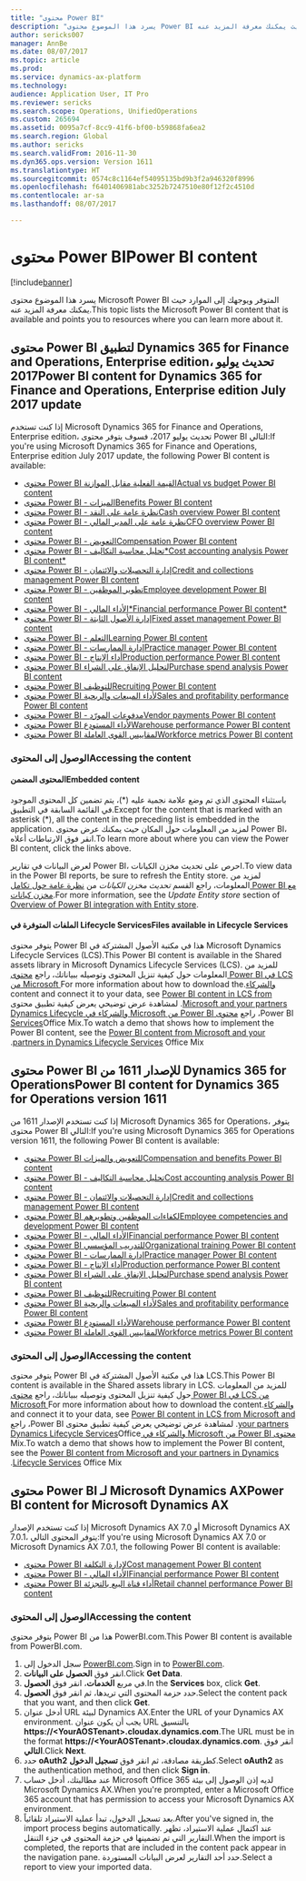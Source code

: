 ```yaml
---
title: "محتوى Power BI"
description: "يسرد هذا الموضوع محتوى Power BI المتوفر ويوجهك إلى الموارد حيث يمكنك معرفة المزيد عنه."
author: sericks007
manager: AnnBe
ms.date: 08/07/2017
ms.topic: article
ms.prod: 
ms.service: dynamics-ax-platform
ms.technology: 
audience: Application User, IT Pro
ms.reviewer: sericks
ms.search.scope: Operations, UnifiedOperations
ms.custom: 265694
ms.assetid: 0095a7cf-8cc9-41f6-bf00-b59868fa6ea2
ms.search.region: Global
ms.author: sericks
ms.search.validFrom: 2016-11-30
ms.dyn365.ops.version: Version 1611
ms.translationtype: HT
ms.sourcegitcommit: 0574c8c1164ef54095135bd9b3f2a946320f8996
ms.openlocfilehash: f6401406981abc3252b7247510e80f12f2c4510d
ms.contentlocale: ar-sa
ms.lasthandoff: 08/07/2017

---
```


# <a name="power-bi-content"></a><span data-ttu-id="f13bf-103">محتوى Power BI</span><span class="sxs-lookup"><span data-stu-id="f13bf-103">Power BI content</span></span>
[!include[banner](../includes/banner.md)]


<span data-ttu-id="f13bf-104">يسرد هذا الموضوع محتوى Microsoft Power BI المتوفر ويوجهك إلى الموارد حيث يمكنك معرفة المزيد عنه.</span><span class="sxs-lookup"><span data-stu-id="f13bf-104">This topic lists the Microsoft Power BI content that is available and points you to resources where you can learn more about it.</span></span>

## <a name="power-bi-content-for-dynamics-365-for-finance-and-operations-enterprise-edition-july-2017-update"></a><span data-ttu-id="f13bf-105">محتوى Power BI لتطبيق Dynamics 365 for Finance and Operations, Enterprise edition، تحديث يوليو 2017</span><span class="sxs-lookup"><span data-stu-id="f13bf-105">Power BI content for Dynamics 365 for Finance and Operations, Enterprise edition July 2017 update</span></span>
<span data-ttu-id="f13bf-106">إذا كنت تستخدم Microsoft Dynamics 365 for Finance and Operations, Enterprise edition، تحديث يوليو 2017، فسوف يتوفر محتوى Power BI التالي:</span><span class="sxs-lookup"><span data-stu-id="f13bf-106">If you're using Microsoft Dynamics 365 for Finance and Operations, Enterprise edition July 2017 update, the following Power BI content is available:</span></span>

- [<span data-ttu-id="f13bf-107">محتوى Power BI القيمة الفعلية مقابل الموازنة</span><span class="sxs-lookup"><span data-stu-id="f13bf-107">Actual vs budget Power BI content</span></span>](ledger-budgets-power-bi.md)
- [<span data-ttu-id="f13bf-108">محتوى Power BI - الميزات</span><span class="sxs-lookup"><span data-stu-id="f13bf-108">Benefits Power BI content</span></span>](benefits-power-bi.md)
- [<span data-ttu-id="f13bf-109">محتوى Power BI - نظرة عامة على النقد</span><span class="sxs-lookup"><span data-stu-id="f13bf-109">Cash overview Power BI content</span></span>](/dynamics365/unified-operations/financials/cash-bank-management/Cash-Overview-Power-BI-content)
- [<span data-ttu-id="f13bf-110">محتوى Power BI - نظرة عامة على المدير المالي</span><span class="sxs-lookup"><span data-stu-id="f13bf-110">CFO overview Power BI content</span></span>](CFO-power-bi.md)
- [<span data-ttu-id="f13bf-111">محتوى Power BI - التعويض</span><span class="sxs-lookup"><span data-stu-id="f13bf-111">Compensation Power BI content</span></span>](compensation-power-bi.md)
- [<span data-ttu-id="f13bf-112">محتوى Power BI - تحليل محاسبة التكاليف*</span><span class="sxs-lookup"><span data-stu-id="f13bf-112">Cost accounting analysis Power BI content*</span></span>](cost-accounting-analysis-content-pack.md) 
- [<span data-ttu-id="f13bf-113">محتوى Power BI - إدارة التحصيلات والائتمان</span><span class="sxs-lookup"><span data-stu-id="f13bf-113">Credit and collections management Power BI content</span></span>](/dynamics365/unified-operations/financials/accounts-receivable/credit-collections-power-bi)
- [<span data-ttu-id="f13bf-114">محتوى Power BI - تطوير الموظفين</span><span class="sxs-lookup"><span data-stu-id="f13bf-114">Employee development Power BI content</span></span>](employee-development-PBI.md) 
- [<span data-ttu-id="f13bf-115">محتوى Power BI - الأداء المالي*</span><span class="sxs-lookup"><span data-stu-id="f13bf-115">Financial performance Power BI content*</span></span>](financial-performance-power-bi-content-pack.md)
- [<span data-ttu-id="f13bf-116">محتوى Power BI - ‏‫إدارة الأصول الثابتة‬</span><span class="sxs-lookup"><span data-stu-id="f13bf-116">Fixed asset management Power BI content</span></span>](/dynamics365/unified-operations/financials/fixed-assets/Fixed-asset-management-workspace)
- [<span data-ttu-id="f13bf-117">محتوى Power BI - ‏‫التعلم‬</span><span class="sxs-lookup"><span data-stu-id="f13bf-117">Learning Power BI content</span></span>](learning-power-bi.md)
- [<span data-ttu-id="f13bf-118">محتوى Power BI - ‏‫إدارة الممارسات‬</span><span class="sxs-lookup"><span data-stu-id="f13bf-118">Practice manager Power BI content</span></span>](practice-manager-power-bi.md)
- [<span data-ttu-id="f13bf-119">محتوى Power BI - ‏أداء الإنتاج</span><span class="sxs-lookup"><span data-stu-id="f13bf-119">Production performance Power BI content</span></span>](production-performance-power-bi.md)
- [<span data-ttu-id="f13bf-120">محتوى Power BI لتحليل الإنفاق على الشراء</span><span class="sxs-lookup"><span data-stu-id="f13bf-120">Purchase spend analysis Power BI content</span></span>](purchase-content-pack-for-power-bi.md) 
- [<span data-ttu-id="f13bf-121">محتوى Power BI للتوظيف</span><span class="sxs-lookup"><span data-stu-id="f13bf-121">Recruiting Power BI content</span></span>](recruiting-analysis-power-bi-content-pack.md) 
- [<span data-ttu-id="f13bf-122">محتوى Power BI لأداء المبيعات والربحية</span><span class="sxs-lookup"><span data-stu-id="f13bf-122">Sales and profitability performance Power BI content</span></span>](sales-profitability-performance-content-pack.md)
- [<span data-ttu-id="f13bf-123">محتوى Power BI - ‏‫مدفوعات المورّد‬</span><span class="sxs-lookup"><span data-stu-id="f13bf-123">Vendor payments Power BI content</span></span>](/dynamics365/unified-operations/financials/accounts-payable/Vendor-payments-workspace)
- [<span data-ttu-id="f13bf-124">محتوى Power BI لأداء المستودع</span><span class="sxs-lookup"><span data-stu-id="f13bf-124">Warehouse performance Power BI content</span></span>](warehouse-power-bi-content.md)
- [<span data-ttu-id="f13bf-125">محتوى Power BI لمقاييس القوى العاملة</span><span class="sxs-lookup"><span data-stu-id="f13bf-125">Workforce metrics Power BI content</span></span>](workforce-analysis-power-bi-content-pack.md)  

### <a name="accessing-the-content"></a><span data-ttu-id="f13bf-126">الوصول إلى المحتوى</span><span class="sxs-lookup"><span data-stu-id="f13bf-126">Accessing the content</span></span>

#### <a name="embedded-content"></a><span data-ttu-id="f13bf-127">المحتوى المضمن</span><span class="sxs-lookup"><span data-stu-id="f13bf-127">Embedded content</span></span>
<span data-ttu-id="f13bf-128">باستثناء المحتوى الذي تم وضع علامة نجمية عليه (\*)، يتم تضمين كل المحتوى الموجود في القائمة السابقة في التطبيق.</span><span class="sxs-lookup"><span data-stu-id="f13bf-128">Except for the content that is marked with an asterisk (\*), all the content in the preceding list is embedded in the application.</span></span> <span data-ttu-id="f13bf-129">لمزيد من المعلومات حول المكان حيث يمكنك عرض محتوى Power BI، انقر فوق الارتباطات أعلاه.</span><span class="sxs-lookup"><span data-stu-id="f13bf-129">To learn more about where you can view the Power BI content, click the links above.</span></span>

<span data-ttu-id="f13bf-130">لعرض البيانات في تقارير Power BI، احرص على تحديث مخزن الكيانات.</span><span class="sxs-lookup"><span data-stu-id="f13bf-130">To view data in the Power BI reports, be sure to refresh the Entity store.</span></span> <span data-ttu-id="f13bf-131">لمزيد من المعلومات، راجع القسم *تحديث مخزن الكيانات* من [نظرة عامة حول تكامل Power BI مع مخزن كيانات](power-bi-integration-entity-store.md).</span><span class="sxs-lookup"><span data-stu-id="f13bf-131">For more information, see the *Update Entity store* section of [Overview of Power BI integration with Entity store](power-bi-integration-entity-store.md).</span></span>

#### <a name="files-available-in-lifecycle-services"></a><span data-ttu-id="f13bf-132">الملفات المتوفرة في Lifecycle Services</span><span class="sxs-lookup"><span data-stu-id="f13bf-132">Files available in Lifecycle Services</span></span>
<span data-ttu-id="f13bf-133">يتوفر محتوى Power BI هذا في مكتبة الأصول المشتركة في Microsoft Dynamics Lifecycle Services (LCS).</span><span class="sxs-lookup"><span data-stu-id="f13bf-133">This Power BI content is available in the Shared assets library in Microsoft Dynamics Lifecycle Services (LCS).</span></span> <span data-ttu-id="f13bf-134">للمزيد من المعلومات حول كيفية تنزيل المحتوى وتوصيله ببياناتك، راجع [محتوى Power BI في LCS من Microsoft والشركاء‬‏‫](power-bi-content-microsoft-partners.md).</span><span class="sxs-lookup"><span data-stu-id="f13bf-134">For more information about how to download the content and connect it to your data, see [Power BI content in LCS from Microsoft and your partners](power-bi-content-microsoft-partners.md).</span></span> <span data-ttu-id="f13bf-135">لمشاهدة عرض توضيحي يعرض كيفية تطبيق محتوى Power BI، راجع [محتوى Power BI من Microsoft والشركاء في Dynamics Lifecycle Services](https://mix.office.com/watch/9puyb1b2xs1w)Office Mix.</span><span class="sxs-lookup"><span data-stu-id="f13bf-135">To watch a demo that shows how to implement the Power BI content, see the [Power BI content from Microsoft and your partners in Dynamics Lifecycle Services](https://mix.office.com/watch/9puyb1b2xs1w) Office Mix.</span></span>

## <a name="power-bi-content-for-dynamics-365-for-operations-version-1611"></a><span data-ttu-id="f13bf-136">محتوى Power BI للإصدار 1611 من Dynamics 365 for Operations</span><span class="sxs-lookup"><span data-stu-id="f13bf-136">Power BI content for Dynamics 365 for Operations version 1611</span></span>
<span data-ttu-id="f13bf-137">إذا كنت تستخدم الإصدار 1611 من Microsoft Dynamics 365 for Operations، يتوفر محتوى Power BI التالي:</span><span class="sxs-lookup"><span data-stu-id="f13bf-137">If you're using Microsoft Dynamics 365 for Operations version 1611, the following Power BI content is available:</span></span>

- [<span data-ttu-id="f13bf-138">محتوى Power BI للتعويض والميزات</span><span class="sxs-lookup"><span data-stu-id="f13bf-138">Compensation and benefits Power BI content</span></span>](compensation-and-benefits-analysis-power-bi-content-pack.md)   
- [<span data-ttu-id="f13bf-139">محتوى Power BI - تحليل محاسبة التكاليف</span><span class="sxs-lookup"><span data-stu-id="f13bf-139">Cost accounting analysis Power BI content</span></span>](cost-accounting-analysis-content-pack.md) 
- [<span data-ttu-id="f13bf-140">محتوى Power BI - إدارة التحصيلات والائتمان</span><span class="sxs-lookup"><span data-stu-id="f13bf-140">Credit and collections management Power BI content</span></span>](/dynamics365/unified-operations/financials/accounts-receivable/credit-collections-power-bi)
- [<span data-ttu-id="f13bf-141">محتوى Power BI لكفاءات الموظفين وتطويرهم</span><span class="sxs-lookup"><span data-stu-id="f13bf-141">Employee competencies and development Power BI content</span></span>](employee-competencies-and-development-analysis-power-bi-content-pack.md) 
- [<span data-ttu-id="f13bf-142">محتوى Power BI - الأداء المالي</span><span class="sxs-lookup"><span data-stu-id="f13bf-142">Financial performance Power BI content</span></span>](financial-performance-power-bi-content-pack.md)
- [<span data-ttu-id="f13bf-143">محتوى Power BI للتدريب المؤسسي</span><span class="sxs-lookup"><span data-stu-id="f13bf-143">Organizational training Power BI content</span></span>](organizational-training-analysis-power-bi-content-pack.md) 
- [<span data-ttu-id="f13bf-144">محتوى Power BI - ‏‫إدارة الممارسات‬</span><span class="sxs-lookup"><span data-stu-id="f13bf-144">Practice manager Power BI content</span></span>](practice-manager-power-bi.md)
- [<span data-ttu-id="f13bf-145">محتوى Power BI - ‏أداء الإنتاج</span><span class="sxs-lookup"><span data-stu-id="f13bf-145">Production performance Power BI content</span></span>](production-performance-power-bi.md)
- [<span data-ttu-id="f13bf-146">محتوى Power BI لتحليل الإنفاق على الشراء</span><span class="sxs-lookup"><span data-stu-id="f13bf-146">Purchase spend analysis Power BI content</span></span>](purchase-content-pack-for-power-bi.md) 
- [<span data-ttu-id="f13bf-147">محتوى Power BI للتوظيف</span><span class="sxs-lookup"><span data-stu-id="f13bf-147">Recruiting Power BI content</span></span>](recruiting-analysis-power-bi-content-pack.md) 
- [<span data-ttu-id="f13bf-148">محتوى Power BI لأداء المبيعات والربحية</span><span class="sxs-lookup"><span data-stu-id="f13bf-148">Sales and profitability performance Power BI content</span></span>](sales-profitability-performance-content-pack.md)
- [<span data-ttu-id="f13bf-149">محتوى Power BI لأداء المستودع</span><span class="sxs-lookup"><span data-stu-id="f13bf-149">Warehouse performance Power BI content</span></span>](warehouse-power-bi-content.md)
- [<span data-ttu-id="f13bf-150">محتوى Power BI لمقاييس القوى العاملة</span><span class="sxs-lookup"><span data-stu-id="f13bf-150">Workforce metrics Power BI content</span></span>](workforce-analysis-power-bi-content-pack.md)  

### <a name="accessing-the-content"></a><span data-ttu-id="f13bf-151">الوصول إلى المحتوى</span><span class="sxs-lookup"><span data-stu-id="f13bf-151">Accessing the content</span></span>
<span data-ttu-id="f13bf-152">يتوفر محتوى Power BI هذا في مكتبة الأصول المشتركة في LCS.</span><span class="sxs-lookup"><span data-stu-id="f13bf-152">This Power BI content is available in the Shared assets library in LCS.</span></span> <span data-ttu-id="f13bf-153">للمزيد من المعلومات حول كيفية تنزيل المحتوى وتوصيله ببياناتك، راجع [محتوى Power BI في LCS من Microsoft والشركاء‬‏‫](power-bi-content-microsoft-partners.md).</span><span class="sxs-lookup"><span data-stu-id="f13bf-153">For more information about how to download the content and connect it to your data, see [Power BI content in LCS from Microsoft and your partners](power-bi-content-microsoft-partners.md).</span></span> <span data-ttu-id="f13bf-154">لمشاهدة عرض توضيحي يعرض كيفية تطبيق محتوى Power BI، راجع [محتوى Power BI من Microsoft والشركاء في Dynamics Lifecycle Services](https://mix.office.com/watch/9puyb1b2xs1w)Office Mix.</span><span class="sxs-lookup"><span data-stu-id="f13bf-154">To watch a demo that shows how to implement the Power BI content, see the [Power BI content from Microsoft and your partners in Dynamics Lifecycle Services](https://mix.office.com/watch/9puyb1b2xs1w) Office Mix.</span></span>

## <a name="power-bi-content-for-microsoft-dynamics-ax"></a><span data-ttu-id="f13bf-155">محتوى Power BI لـ Microsoft Dynamics AX</span><span class="sxs-lookup"><span data-stu-id="f13bf-155">Power BI content for Microsoft Dynamics AX</span></span>
<span data-ttu-id="f13bf-156">إذا كنت تستخدم الإصدار Microsoft Dynamics AX 7.0 أو Microsoft Dynamics AX 7.0.1، يتوفر المحتوى التالي:</span><span class="sxs-lookup"><span data-stu-id="f13bf-156">If you're using Microsoft Dynamics AX 7.0 or Microsoft Dynamics AX 7.0.1, the following Power BI content is available:</span></span>

- [<span data-ttu-id="f13bf-157">محتوى Power BI لإدارة التكلفة</span><span class="sxs-lookup"><span data-stu-id="f13bf-157">Cost management Power BI content</span></span>](cost-management-content-pack.md)    
- [<span data-ttu-id="f13bf-158">محتوى Power BI - الأداء المالي</span><span class="sxs-lookup"><span data-stu-id="f13bf-158">Financial performance Power BI content</span></span>](financial-performance-power-bi-content-pack.md)
- [<span data-ttu-id="f13bf-159">محتوى Power BI أداء قناة البيع بالتجزئة</span><span class="sxs-lookup"><span data-stu-id="f13bf-159">Retail channel performance Power BI content</span></span>](retail-channel-performance-dashboard-power-bi-data.md) 

### <a name="accessing-the-content"></a><span data-ttu-id="f13bf-160">الوصول إلى المحتوى</span><span class="sxs-lookup"><span data-stu-id="f13bf-160">Accessing the content</span></span>
<span data-ttu-id="f13bf-161">يتوفر محتوى Power BI هذا من PowerBI.com.</span><span class="sxs-lookup"><span data-stu-id="f13bf-161">This Power BI content is available from PowerBI.com.</span></span>

1. <span data-ttu-id="f13bf-162">سجل الدخول إلى [PowerBI.com](https://www.powerbi.com/).</span><span class="sxs-lookup"><span data-stu-id="f13bf-162">Sign in to [PowerBI.com](https://www.powerbi.com/).</span></span>
2. <span data-ttu-id="f13bf-163">انقر فوق **الحصول على البيانات**.</span><span class="sxs-lookup"><span data-stu-id="f13bf-163">Click **Get Data**.</span></span>
3. <span data-ttu-id="f13bf-164">في مربع **الخدمات**، انقر فوق **الحصول**.</span><span class="sxs-lookup"><span data-stu-id="f13bf-164">In the **Services** box, click **Get**.</span></span>
4. <span data-ttu-id="f13bf-165">حدد حزمة المحتوى التي تريدها، ثم انقر فوق **الحصول**.</span><span class="sxs-lookup"><span data-stu-id="f13bf-165">Select the content pack that you want, and then click **Get**.</span></span>
5. <span data-ttu-id="f13bf-166">أدخل عنوان URL لبيئة Dynamics AX.</span><span class="sxs-lookup"><span data-stu-id="f13bf-166">Enter the URL of your Dynamics AX environment.</span></span> <span data-ttu-id="f13bf-167">يجب أن يكون عنوان URL بالتنسيق **https://&lt;YourAOSTenant&gt;.cloudax.dynamics.com**.</span><span class="sxs-lookup"><span data-stu-id="f13bf-167">The URL must be in the format **https://&lt;YourAOSTenant&gt;.cloudax.dynamics.com**.</span></span> <span data-ttu-id="f13bf-168">انقر فوق **التالي**.</span><span class="sxs-lookup"><span data-stu-id="f13bf-168">Click **Next**.</span></span>
6. <span data-ttu-id="f13bf-169">حدد **oAuth2** كطريقة مصادقة، ثم انقر فوق **تسجيل الدخول**.</span><span class="sxs-lookup"><span data-stu-id="f13bf-169">Select **oAuth2** as the authentication method, and then click **Sign in**.</span></span>
7. <span data-ttu-id="f13bf-170">عند مطالبتك، أدخل حساب Microsoft Office 365 لديه إذن الوصول إلى بيئة Microsoft Dynamics AX.</span><span class="sxs-lookup"><span data-stu-id="f13bf-170">When you're prompted, enter a Microsoft Office 365 account that has permission to access your Microsoft Dynamics AX environment.</span></span>
8. <span data-ttu-id="f13bf-171">بعد تسجيل الدخول، تبدأ عملية الاستيراد تلقائياً.</span><span class="sxs-lookup"><span data-stu-id="f13bf-171">After you've signed in, the import process begins automatically.</span></span> <span data-ttu-id="f13bf-172">عند اكتمال عملية الاستيراد، تظهر التقارير التي تم تضمينها في حزمة المحتوى في جزء التنقل.</span><span class="sxs-lookup"><span data-stu-id="f13bf-172">When the import is completed, the reports that are included in the content pack appear in the navigation pane.</span></span> <span data-ttu-id="f13bf-173">حدد أحد التقارير لعرض البيانات المستوردة.</span><span class="sxs-lookup"><span data-stu-id="f13bf-173">Select a report to view your imported data.</span></span>

